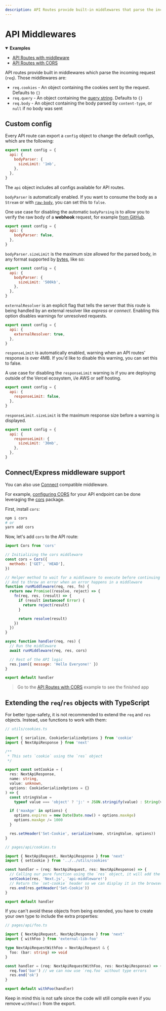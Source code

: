 ```yaml
---
description: API Routes provide built-in middlewares that parse the incoming request. Learn more about them here.
---
```


# API Middlewares

<details open>
  <summary><b>Examples</b></summary>
  <ul>
    <li><a href="https://github.com/vercel/next.js/tree/canary/examples/api-routes-middleware">API Routes with middleware</a></li>
    <li><a href="https://github.com/vercel/next.js/tree/canary/examples/api-routes-cors">API Routes with CORS</a></li>
  </ul>
</details>

API routes provide built in middlewares which parse the incoming request (`req`). Those middlewares are:

- `req.cookies` - An object containing the cookies sent by the request. Defaults to `{}`
- `req.query` - An object containing the [query string](https://en.wikipedia.org/wiki/Query_string). Defaults to `{}`
- `req.body` - An object containing the body parsed by `content-type`, or `null` if no body was sent

## Custom config

Every API route can export a `config` object to change the default configs, which are the following:

```js
export const config = {
  api: {
    bodyParser: {
      sizeLimit: '1mb',
    },
  },
}
```

The `api` object includes all configs available for API routes.

`bodyParser` is automatically enabled. If you want to consume the body as a `Stream` or with [`raw-body`](https://www.npmjs.com/package/raw-body), you can set this to `false`.

One use case for disabling the automatic `bodyParsing` is to allow you to verify the raw body of a **webhook** request, for example [from GitHub](https://docs.github.com/en/developers/webhooks-and-events/webhooks/securing-your-webhooks#validating-payloads-from-github).

```js
export const config = {
  api: {
    bodyParser: false,
  },
}
```

`bodyParser.sizeLimit` is the maximum size allowed for the parsed body, in any format supported by [bytes](https://github.com/visionmedia/bytes.js), like so:

```js
export const config = {
  api: {
    bodyParser: {
      sizeLimit: '500kb',
    },
  },
}
```

`externalResolver` is an explicit flag that tells the server that this route is being handled by an external resolver like _express_ or _connect_. Enabling this option disables warnings for unresolved requests.

```js
export const config = {
  api: {
    externalResolver: true,
  },
}
```

`responseLimit` is automatically enabled, warning when an API routes' response is over 4MB. If you'd like to disable this warning, you can set this to false.

A use case for disabling the `responseLimit` warning is if you are deploying outside of the Vercel ecosystem, i/e AWS or self hosting.

```js
export const config = {
  api: {
    responseLimit: false,
  },
}
```

`responseLimit.sizeLimit` is the maximum response size before a warning is displayed.

```js
export const config = {
  api: {
    responseLimit: {
      sizeLimit: '30mb',
    },
  },
}
```

## Connect/Express middleware support

You can also use [Connect](https://github.com/senchalabs/connect) compatible middleware.

For example, [configuring CORS](https://developer.mozilla.org/en-US/docs/Web/HTTP/CORS) for your API endpoint can be done leveraging the [cors](https://www.npmjs.com/package/cors) package.

First, install `cors`:

```bash
npm i cors
# or
yarn add cors
```

Now, let's add `cors` to the API route:

```js
import Cors from 'cors'

// Initializing the cors middleware
const cors = Cors({
  methods: ['GET', 'HEAD'],
})

// Helper method to wait for a middleware to execute before continuing
// And to throw an error when an error happens in a middleware
function runMiddleware(req, res, fn) {
  return new Promise((resolve, reject) => {
    fn(req, res, (result) => {
      if (result instanceof Error) {
        return reject(result)
      }

      return resolve(result)
    })
  })
}

async function handler(req, res) {
  // Run the middleware
  await runMiddleware(req, res, cors)

  // Rest of the API logic
  res.json({ message: 'Hello Everyone!' })
}

export default handler
```

> Go to the [API Routes with CORS](https://github.com/vercel/next.js/tree/canary/examples/api-routes-cors) example to see the finished app

## Extending the `req`/`res` objects with TypeScript

For better type-safety, it is not recommended to extend the `req` and `res` objects. Instead, use functions to work with them:

```ts
// utils/cookies.ts

import { serialize, CookieSerializeOptions } from 'cookie'
import { NextApiResponse } from 'next'

/**
 * This sets `cookie` using the `res` object
 */

export const setCookie = (
  res: NextApiResponse,
  name: string,
  value: unknown,
  options: CookieSerializeOptions = {}
) => {
  const stringValue =
    typeof value === 'object' ? 'j:' + JSON.stringify(value) : String(value)

  if ('maxAge' in options) {
    options.expires = new Date(Date.now() + options.maxAge)
    options.maxAge /= 1000
  }

  res.setHeader('Set-Cookie', serialize(name, stringValue, options))
}

// pages/api/cookies.ts

import { NextApiRequest, NextApiResponse } from 'next'
import { setCookie } from '../../utils/cookies'

const handler = (req: NextApiRequest, res: NextApiResponse) => {
  // Calling our pure function using the `res` object, it will add the `set-cookie` header
  setCookie(res, 'Next.js', 'api-middleware!')
  // Return the `set-cookie` header so we can display it in the browser and show that it works!
  res.end(res.getHeader('Set-Cookie'))
}

export default handler
```

If you can't avoid these objects from being extended, you have to create your own type to include the extra properties:

```ts
// pages/api/foo.ts

import { NextApiRequest, NextApiResponse } from 'next'
import { withFoo } from 'external-lib-foo'

type NextApiRequestWithFoo = NextApiRequest & {
  foo: (bar: string) => void
}

const handler = (req: NextApiRequestWithFoo, res: NextApiResponse) => {
  req.foo('bar') // we can now use `req.foo` without type errors
  res.end('ok')
}

export default withFoo(handler)
```

Keep in mind this is not safe since the code will still compile even if you remove `withFoo()` from the export.
